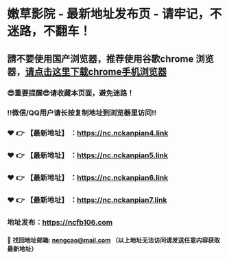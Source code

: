 # 嫩草影院 - 最新地址发布页 - 请牢记，不迷路，不翻车！

## 請不要使用国产浏览器，推荐使用谷歌chrome 浏览器，<a href = "https://www.google.cn/chrome/">请点击这里下载chrome手机浏览器</a>

### :sunglasses:重要提醒:sunglasses:请收藏本页面，避免迷路！
### ‼️微信/QQ用户请长按复制地址到浏览器里访问‼️

### :heart: :point_right: 【最新地址】 ：https://nc.nckanpian4.link
### :heart: :point_right: 【最新地址】 ：https://nc.nckanpian5.link
### :heart: :point_right: 【最新地址】 ：https://nc.nckanpian6.link
### :heart: :point_right: 【最新地址】 ：https://nc.nckanpian7.link

### 地址发布：https://ncfb106.com

#### :e-mail: __找回地址邮箱: nengcao@mail.com （以上地址无法访问请发送任意内容获取最新地址）__
